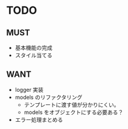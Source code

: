 # TODO

## MUST

- 基本機能の完成
- スタイル当てる

## WANT

- logger 実装
- models のリファクタリング
  - テンプレートに渡す値が分かりにくい。
  - models をオブジェクトにする必要ある？
- エラー処理まとめる
